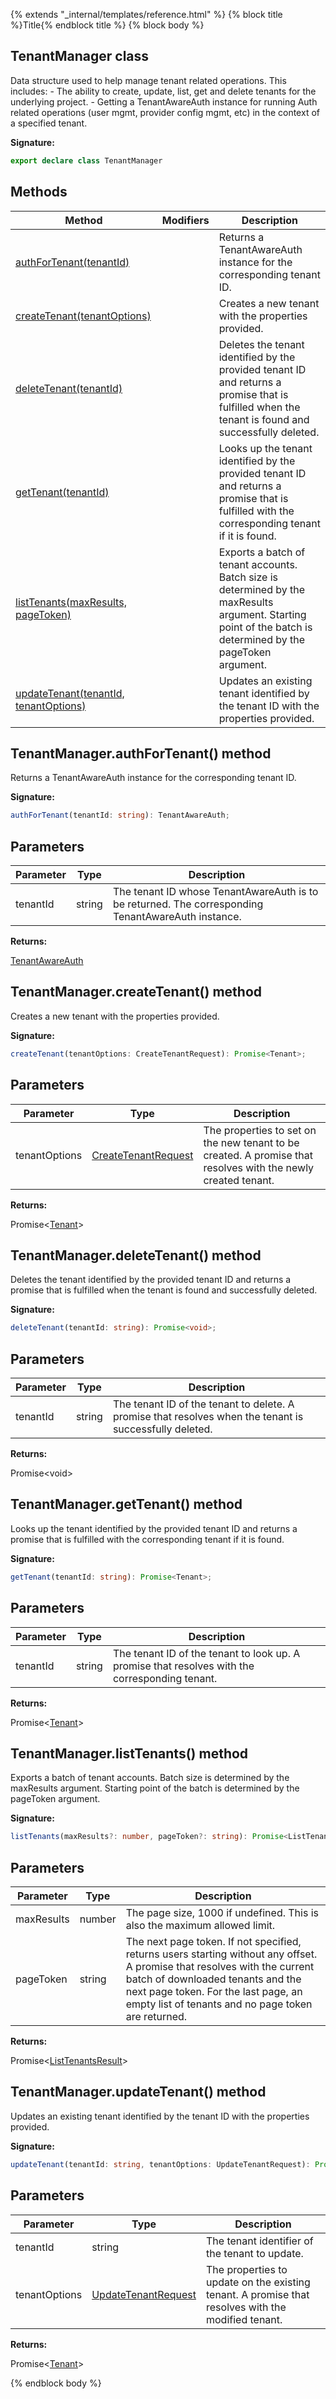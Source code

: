 {% extends "_internal/templates/reference.html" %}
{% block title %}Title{% endblock title %}
{% block body %}

## TenantManager class

Data structure used to help manage tenant related operations. This includes: - The ability to create, update, list, get and delete tenants for the underlying project. - Getting a TenantAwareAuth instance for running Auth related operations (user mgmt, provider config mgmt, etc) in the context of a specified tenant.

<b>Signature:</b>

```typescript
export declare class TenantManager 
```

## Methods

|  Method | Modifiers | Description |
|  --- | --- | --- |
|  [authForTenant(tenantId)](./firebase-admin_.tenantmanager.md#tenantmanagerauthfortenant_method) |  | Returns a TenantAwareAuth instance for the corresponding tenant ID. |
|  [createTenant(tenantOptions)](./firebase-admin_.tenantmanager.md#tenantmanagercreatetenant_method) |  | Creates a new tenant with the properties provided. |
|  [deleteTenant(tenantId)](./firebase-admin_.tenantmanager.md#tenantmanagerdeletetenant_method) |  | Deletes the tenant identified by the provided tenant ID and returns a promise that is fulfilled when the tenant is found and successfully deleted. |
|  [getTenant(tenantId)](./firebase-admin_.tenantmanager.md#tenantmanagergettenant_method) |  | Looks up the tenant identified by the provided tenant ID and returns a promise that is fulfilled with the corresponding tenant if it is found. |
|  [listTenants(maxResults, pageToken)](./firebase-admin_.tenantmanager.md#tenantmanagerlisttenants_method) |  | Exports a batch of tenant accounts. Batch size is determined by the maxResults argument. Starting point of the batch is determined by the pageToken argument. |
|  [updateTenant(tenantId, tenantOptions)](./firebase-admin_.tenantmanager.md#tenantmanagerupdatetenant_method) |  | Updates an existing tenant identified by the tenant ID with the properties provided. |

## TenantManager.authForTenant() method

Returns a TenantAwareAuth instance for the corresponding tenant ID.

<b>Signature:</b>

```typescript
authForTenant(tenantId: string): TenantAwareAuth;
```

## Parameters

|  Parameter | Type | Description |
|  --- | --- | --- |
|  tenantId | string | The tenant ID whose TenantAwareAuth is to be returned.  The corresponding TenantAwareAuth instance. |

<b>Returns:</b>

[TenantAwareAuth](./firebase-admin_.tenantawareauth.md#tenantawareauth_class)

## TenantManager.createTenant() method

Creates a new tenant with the properties provided.

<b>Signature:</b>

```typescript
createTenant(tenantOptions: CreateTenantRequest): Promise<Tenant>;
```

## Parameters

|  Parameter | Type | Description |
|  --- | --- | --- |
|  tenantOptions | [CreateTenantRequest](./firebase-admin_.md#createtenantrequest_type) | The properties to set on the new tenant to be created.  A promise that resolves with the newly created tenant. |

<b>Returns:</b>

Promise&lt;[Tenant](./firebase-admin_.tenant.md#tenant_class)<!-- -->&gt;

## TenantManager.deleteTenant() method

Deletes the tenant identified by the provided tenant ID and returns a promise that is fulfilled when the tenant is found and successfully deleted.

<b>Signature:</b>

```typescript
deleteTenant(tenantId: string): Promise<void>;
```

## Parameters

|  Parameter | Type | Description |
|  --- | --- | --- |
|  tenantId | string | The tenant ID of the tenant to delete.  A promise that resolves when the tenant is successfully deleted. |

<b>Returns:</b>

Promise&lt;void&gt;

## TenantManager.getTenant() method

Looks up the tenant identified by the provided tenant ID and returns a promise that is fulfilled with the corresponding tenant if it is found.

<b>Signature:</b>

```typescript
getTenant(tenantId: string): Promise<Tenant>;
```

## Parameters

|  Parameter | Type | Description |
|  --- | --- | --- |
|  tenantId | string | The tenant ID of the tenant to look up.  A promise that resolves with the corresponding tenant. |

<b>Returns:</b>

Promise&lt;[Tenant](./firebase-admin_.tenant.md#tenant_class)<!-- -->&gt;

## TenantManager.listTenants() method

Exports a batch of tenant accounts. Batch size is determined by the maxResults argument. Starting point of the batch is determined by the pageToken argument.

<b>Signature:</b>

```typescript
listTenants(maxResults?: number, pageToken?: string): Promise<ListTenantsResult>;
```

## Parameters

|  Parameter | Type | Description |
|  --- | --- | --- |
|  maxResults | number | The page size, 1000 if undefined. This is also the maximum allowed limit. |
|  pageToken | string | The next page token. If not specified, returns users starting without any offset.  A promise that resolves with the current batch of downloaded tenants and the next page token. For the last page, an empty list of tenants and no page token are returned. |

<b>Returns:</b>

Promise&lt;[ListTenantsResult](./firebase-admin_.listtenantsresult.md#listtenantsresult_interface)<!-- -->&gt;

## TenantManager.updateTenant() method

Updates an existing tenant identified by the tenant ID with the properties provided.

<b>Signature:</b>

```typescript
updateTenant(tenantId: string, tenantOptions: UpdateTenantRequest): Promise<Tenant>;
```

## Parameters

|  Parameter | Type | Description |
|  --- | --- | --- |
|  tenantId | string | The tenant identifier of the tenant to update. |
|  tenantOptions | [UpdateTenantRequest](./firebase-admin_.updatetenantrequest.md#updatetenantrequest_interface) | The properties to update on the existing tenant.  A promise that resolves with the modified tenant. |

<b>Returns:</b>

Promise&lt;[Tenant](./firebase-admin_.tenant.md#tenant_class)<!-- -->&gt;

{% endblock body %}

